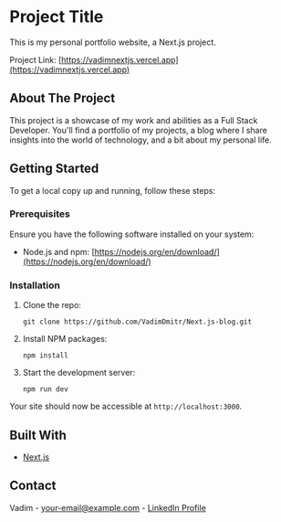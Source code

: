 # Project Title

This is my personal portfolio website, a Next.js project.

Project Link: [https://vadimnextjs.vercel.app](https://vadimnextjs.vercel.app)
## About The Project

This project is a showcase of my work and abilities as a Full Stack Developer. You'll find a portfolio of my projects, a blog where I share insights into the world of technology, and a bit about my personal life.

## Getting Started

To get a local copy up and running, follow these steps:

### Prerequisites

Ensure you have the following software installed on your system:

- Node.js and npm: [https://nodejs.org/en/download/](https://nodejs.org/en/download/)

### Installation

1. Clone the repo:

   `git clone https://github.com/VadimDmitr/Next.js-blog.git`

2. Install NPM packages:

   `npm install`

3. Start the development server:

   `npm run dev`

Your site should now be accessible at `http://localhost:3000`.

## Built With

- [Next.js](https://nextjs.org/)

## Contact

Vadim - your-email@example.com - [LinkedIn Profile](https://www.linkedin.com/in/vadim-dmitrochenko-14a88b221)



